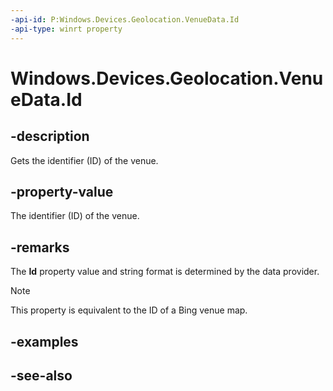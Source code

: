 ----api-id: P:Windows.Devices.Geolocation.VenueData.Id
-api-type: winrt property
---<!-- Property syntaxpublic string Id { get; }--># Windows.Devices.Geolocation.VenueData.Id## -descriptionGets the identifier (ID) of the venue.## -property-valueThe identifier (ID) of the venue.## -remarksThe **Id** property value and string format is determined by the data provider.> [!NOTE]> This property is equivalent to the ID of a Bing venue map.## -examples## -see-also